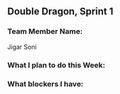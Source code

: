 ## Double Dragon, Sprint 1

### Team Member Name:
Jigar Soni

### What I plan to do this Week:

### What blockers I have:
